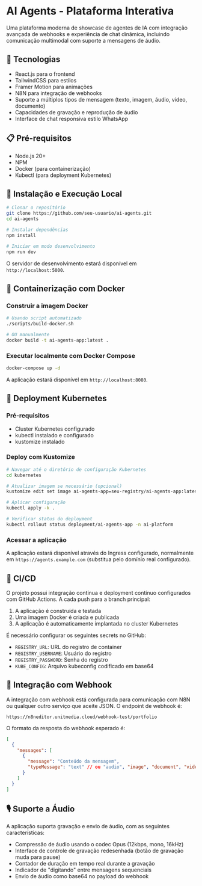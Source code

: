 # AI Agents - Plataforma Interativa

Uma plataforma moderna de showcase de agentes de IA com integração avançada de webhooks e experiência de chat dinâmica, incluindo comunicação multimodal com suporte a mensagens de áudio.

## 🚀 Tecnologias

- React.js para o frontend
- TailwindCSS para estilos
- Framer Motion para animações
- N8N para integração de webhooks
- Suporte a múltiplos tipos de mensagem (texto, imagem, áudio, vídeo, documento)
- Capacidades de gravação e reprodução de áudio
- Interface de chat responsiva estilo WhatsApp

## 📋 Pré-requisitos

- Node.js 20+
- NPM
- Docker (para containerização)
- Kubectl (para deployment Kubernetes)

## 🔧 Instalação e Execução Local

```bash
# Clonar o repositório
git clone https://github.com/seu-usuario/ai-agents.git
cd ai-agents

# Instalar dependências
npm install

# Iniciar em modo desenvolvimento
npm run dev
```

O servidor de desenvolvimento estará disponível em `http://localhost:5000`.

## 🐳 Containerização com Docker

### Construir a imagem Docker

```bash
# Usando script automatizado
./scripts/build-docker.sh

# OU manualmente
docker build -t ai-agents-app:latest .
```

### Executar localmente com Docker Compose

```bash
docker-compose up -d
```

A aplicação estará disponível em `http://localhost:8080`.

## 🚢 Deployment Kubernetes

### Pré-requisitos
- Cluster Kubernetes configurado
- kubectl instalado e configurado
- kustomize instalado

### Deploy com Kustomize

```bash
# Navegar até o diretório de configuração Kubernetes
cd kubernetes

# Atualizar imagem se necessário (opcional)
kustomize edit set image ai-agents-app=seu-registry/ai-agents-app:latest

# Aplicar configuração
kubectl apply -k .

# Verificar status do deployment
kubectl rollout status deployment/ai-agents-app -n ai-platform
```

### Acessar a aplicação

A aplicação estará disponível através do Ingress configurado, normalmente em `https://agents.example.com` (substitua pelo domínio real configurado).

## 🔄 CI/CD

O projeto possui integração contínua e deployment contínuo configurados com GitHub Actions. A cada push para a branch principal:

1. A aplicação é construída e testada
2. Uma imagem Docker é criada e publicada
3. A aplicação é automaticamente implantada no cluster Kubernetes

É necessário configurar os seguintes secrets no GitHub:

- `REGISTRY_URL`: URL do registro de container
- `REGISTRY_USERNAME`: Usuário do registro
- `REGISTRY_PASSWORD`: Senha do registro
- `KUBE_CONFIG`: Arquivo kubeconfig codificado em base64

## 🤝 Integração com Webhook

A integração com webhook está configurada para comunicação com N8N ou qualquer outro serviço que aceite JSON. O endpoint de webhook é:

```
https://n8neditor.unitmedia.cloud/webhook-test/portfolio
```

O formato da resposta do webhook esperado é:

```json
[
  {
    "messages": [
      {
        "message": "Conteúdo da mensagem",
        "typeMessage": "text" // ou "audio", "image", "document", "video"
      }
    ]
  }
]
```

## 🎙️ Suporte a Áudio

A aplicação suporta gravação e envio de áudio, com as seguintes características:

- Compressão de áudio usando o codec Opus (12kbps, mono, 16kHz)
- Interface de controle de gravação redesenhada (botão de gravação muda para pause)
- Contador de duração em tempo real durante a gravação
- Indicador de "digitando" entre mensagens sequenciais
- Envio de áudio como base64 no payload do webhook